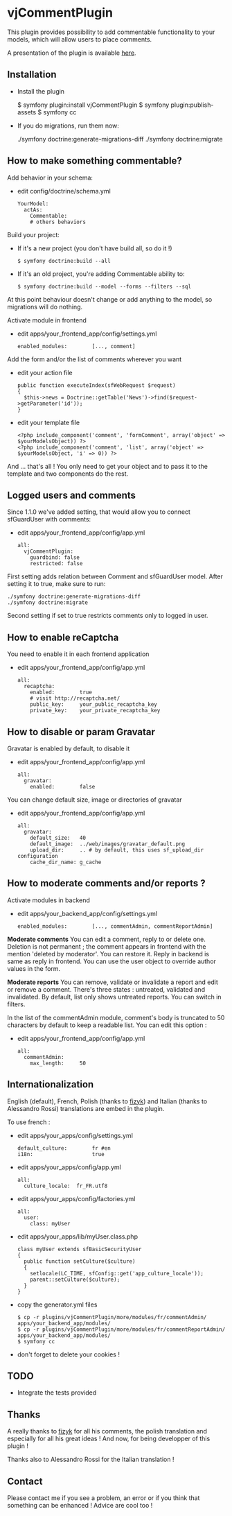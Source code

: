 vjCommentPlugin
=================

This plugin provides possibility to add commentable functionality to your models, 
which will allow users to place comments.

A presentation of the plugin is available [here](http://www.ville-villejuif.fr/symfony/vjCommentPlugin/).

Installation
------------

  * Install the plugin

    $ symfony plugin:install vjCommentPlugin
    $ symfony plugin:publish-assets
    $ symfony cc

  * If you do migrations, run them now:

    ./symfony doctrine:generate-migrations-diff
    ./symfony doctrine:migrate

How to make something commentable?
-------------

Add behavior in your schema:

  * edit config/doctrine/schema.yml

        YourModel:
          actAs:
            Commentable:
            # others behaviors

Build your project:

  * If it's a new project (you don't have build all, so do it !)

        $ symfony doctrine:build --all

  * If it's an old project, you're adding Commentable ability to:

        $ symfony doctrine:build --model --forms --filters --sql

At this point behaviour doesn't change or add anything to the model, so migrations will do nothing.

Activate module in frontend

  * edit apps/your_frontend_app/config/settings.yml

        enabled_modules:        [..., comment]

Add the form and/or the list of comments wherever you want

  * edit your action file

        public function executeIndex(sfWebRequest $request)
        {
          $this->news = Doctrine::getTable('News')->find($request->getParameter('id'));
        }

  * edit your template file

        <?php include_component('comment', 'formComment', array('object' => $yourModelsObject)) ?>
        <?php include_component('comment', 'list', array('object' => $yourModelsObject, 'i' => 0)) ?>

And ... that's all !
You only need to get your object and to pass it to the template and two components do the rest.

Logged users and comments
-------------

Since 1.1.0 we've added setting, that would allow you to connect sfGuardUser with comments:

  * edit apps/your_frontend_app/config/app.yml

        all:
          vjCommentPlugin:
            guardbind: false
            restricted: false

First setting adds relation between Comment and sfGuardUser model.
After setting it to true, make sure to run:

    ./symfony doctrine:generate-migrations-diff
    ./symfony doctrine:migrate

Second setting if set to true restricts comments only to logged in user.

How to enable reCaptcha
-------------

You need to enable it in each frontend application

  * edit apps/your_frontend_app/config/app.yml

        all:
          recaptcha:
            enabled:        true
            # visit http://recaptcha.net/
            public_key:     your_public_recaptcha_key
            private_key:    your_private_recaptcha_key


How to disable or param Gravatar
-------------

Gravatar is enabled by default, to disable it

  * edit apps/your_frontend_app/config/app.yml

        all:
          gravatar:
            enabled:        false

You can change default size, image or directories of gravatar

  * edit apps/your_frontend_app/config/app.yml

        all:
          gravatar:
            default_size:   40
            default_image:  ../web/images/gravatar_default.png
            upload_dir:     .. # by default, this uses sf_upload_dir configuration
            cache_dir_name: g_cache

How to moderate comments and/or reports ?
-------------

Activate modules in backend

  * edit apps/your_backend_app/config/settings.yml

        enabled_modules:        [..., commentAdmin, commentReportAdmin]

**Moderate comments**
You can edit a comment, reply to or delete one. Deletion is not permanent ; the comment appears in frontend with the mention 'deleted by moderator'.
You can restore it.
Reply in backend is same as reply in frontend. You can use the user object to override author values in the form.

**Moderate reports**
You can remove, validate or invalidate a report and edit or remove a comment.
There's three states : untreated, validated and invalidated. By default, list only shows untreated reports. You can switch in filters.

In the list of the commentAdmin module, comment's body is truncated to 50 characters by default to keep a readable list.
You can edit this option :

  * edit apps/your_frontend_app/config/app.yml

        all:
          commentAdmin:
            max_length:     50

Internationalization
-------------

English (default), French, Polish (thanks to [fizyk](http://www.symfony-project.org/plugins/developer/grzegorz-liwiski)) and Italian (thanks to Alessandro Rossi) translations are embed in the plugin.

To use french :

  * edit apps/your_apps/config/settings.yml

        default_culture:        fr #en
        i18n:                   true

  * edit apps/your_apps/config/app.yml

        all:
          culture_locale:  fr_FR.utf8

  * edit apps/your_apps/config/factories.yml

        all:
          user:
            class: myUser

  * edit apps/your_apps/lib/myUser.class.php

        class myUser extends sfBasicSecurityUser
        {
          public function setCulture($culture)
          {
            setlocale(LC_TIME, sfConfig::get('app_culture_locale'));
            parent::setCulture($culture);
          }
        }

  * copy the generator.yml files

        $ cp -r plugins/vjCommentPlugin/more/modules/fr/commentAdmin/ apps/your_backend_app/modules/
        $ cp -r plugins/vjCommentPlugin/more/modules/fr/commentReportAdmin/ apps/your_backend_app/modules/
        $ symfony cc

  * don't forget to delete your cookies !


TODO
-------------

* Integrate the tests provided


Thanks
-------------
A really thanks to [fizyk](http://www.symfony-project.org/plugins/developer/grzegorz-liwiski) for all his comments,
the polish translation and especially for all his great ideas ! And now, for being developper of this plugin !

Thanks also to Alessandro Rossi for the Italian translation !


Contact
-------------
Please contact me if you see a problem, an error or if you think that something can be enhanced !
Advice are cool too !